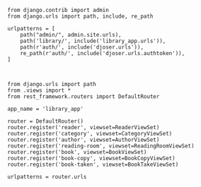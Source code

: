     from django.contrib import admin
    from django.urls import path, include, re_path
    
    urlpatterns = [
        path("admin/", admin.site.urls),
        path('library/', include('library_app.urls')),
        path(r'auth/', include('djoser.urls')),
        re_path(r'auth/', include('djoser.urls.authtoken')),
    ]



    from django.urls import path
    from .views import *
    from rest_framework.routers import DefaultRouter
    
    app_name = 'library_app'
    
    router = DefaultRouter()
    router.register('reader', viewset=ReaderViewSet)
    router.register('category', viewset=CategoryViewSet)
    router.register('author', viewset=AuthorViewSet)
    router.register('reading-room', viewset=ReadingRoomViewSet)
    router.register('book', viewset=BookViewSet)
    router.register('book-copy', viewset=BookCopyViewSet)
    router.register('book-taken', viewset=BookTakeViewSet)
    
    urlpatterns = router.urls
